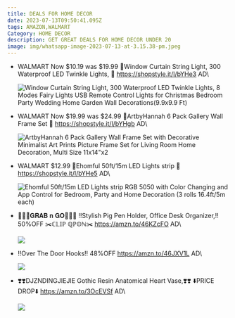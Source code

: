 ```yaml
---
title: DEALS FOR HOME DECOR
date: 2023-07-13T09:50:41.095Z
tags: AMAZON,WALMART
Category: HOME DECOR
description: GET GREAT DEALS FOR HOME DECOR UNDER 20
image: img/whatsapp-image-2023-07-13-at-3.15.38-pm.jpeg
---
```

* WALMART 
  Now $10.19 was $19.99
  🌟Window Curtain String Light, 300 Waterproof LED Twinkle Lights, 🌟
  https://shopstyle.it/l/bYHe3
  AD\

  ![Window Curtain String Light, 300 Waterproof LED Twinkle Lights, 8 Modes Fairy Lights USB Remote Control Lights for Christmas Bedroom Party Wedding Home Garden Wall Decorations(9.9x9.9 Ft)](https://i5.walmartimages.com/asr/97d477e6-1444-41b1-9690-e34d9d4ee6df.421f3410bb0c0f0e8f4cc8bef1bd0cf8.jpeg?odnHeight=768&odnWidth=768&odnBg=FFFFFF)
* WALMART 
  Now $19.99 was $24.99
  🎀ArtbyHannah 6 Pack Gallery Wall Frame Set 🎀
  https://shopstyle.it/l/bYHgb
  AD\

  ![ArtbyHannah 6 Pack Gallery Wall Frame Set with Decorative Minimalist Art Prints Picture Frame Set for Living Room Home Decoration, Multi Size 11x14"x2](https://i5.walmartimages.com/asr/2e58bd4e-af5f-4e5f-aeb6-91cc2cacde4a.8bb9a5512df990f1eb293cb9f012664c.jpeg?odnHeight=2000&odnWidth=2000&odnBg=FFFFFF)
* WALMART 
  $12.99
  🌟Ehomful 50ft/15m LED Lights
   strip 🌟
  https://shopstyle.it/l/bYHe5
  AD\

  ![Ehomful 50ft/15m LED Lights strip RGB 5050 with Color Changing and App Control for Bedroom, Party and Home Decoration (3 rolls 16.4ft/5m each)](https://i5.walmartimages.com/asr/f036fe89-871e-4bd1-80e3-8d6ef8425519.77c9ec2b758cdd11c713e4a0fad20249.jpeg?odnHeight=2000&odnWidth=2000&odnBg=FFFFFF)
* 🏃‍♀️🏃𝐆𝐑𝐀𝐁 𝐧 𝐆𝐎🏃‍♀️🏃
  ‼️Stylish Pig Pen Holder, Office Desk Organizer,‼️
  50%OFF
  ✂️ℂ𝕃𝕀ℙ ℚℙ𝕆ℕ✂️
  https://amzn.to/46KZcFO
  AD\

  ![](https://m.media-amazon.com/images/I/41arB0B72-L._AC_.jpg)
* ‼️Over The Door Hooks‼️
  48%OFF
  https://amzn.to/46JXV1L
  AD\

  ![](https://m.media-amazon.com/images/I/916JGjFzN8L._AC_SL1500_.jpg)
* ❣️❣️DJZNDINGJIEJIE Gothic Resin Anatomical Heart Vase,❣️❣️
  ⬇️PRICE DROP⬇️
  https://amzn.to/3OcEVSf
  AD\

  ![](https://m.media-amazon.com/images/I/81W3BsvEc1L._AC_SL1500_.jpg)
